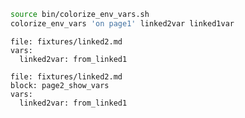 ```bash :page1_show_vars
source bin/colorize_env_vars.sh
colorize_env_vars 'on page1' linked2var linked1var
```

```link :linked2
file: fixtures/linked2.md
vars:
  linked2var: from_linked1
```

```link :linked2_show_vars
file: fixtures/linked2.md
block: page2_show_vars
vars:
  linked2var: from_linked1
```
